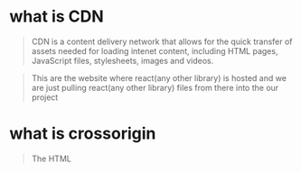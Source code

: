 # what is CDN

> CDN is a content delivery network that allows for the quick transfer of assets needed for loading intenet content, including HTML pages, JavaScript files, stylesheets, images and videos.

> This are the website where react(any other library) is hosted and we are just pulling react(any other library) files from there into the our project

# what is crossorigin

> The HTML <script> crossorigin Attribute is used for loading an external script into their domain from a third party server or another domain with the support of HTTP CORS Request. This attribute is used to protect sensitive information from the third party when fetching out the results

# What is NPM

> NPM does not stand of Node Package Manager but it manages the node package

# What is package.json

> package.json is a configuration file for the node package manager

# What is Bundler

> It is help to bundle all html,css, and js files together and minified them into a single file before it can be send to the production

# what is tilde(~) and caret(^)

> ~version “Approximately equivalent to version”, will update you to all future patch versions, without incrementing the minor version. ~1.2.3 will use releases from 1.2.3 to <1.3.0.

^version “Compatible with version”, will update you to all future minor/patch versions, without incrementing the major version. ^1.2.3 will use releases from 1.2.3 to <2.0.0.

# Parcel

- Dev Build
- Local server
- HMR = Hot Module Replacement
- File Watching Algorithm - written in c++
- Caching - Faster Builds
- Image Optimization
- Minification
- Bundling
- compress
- Consistent Hashing
- Code Splitting
- Diffrential Bundling - support older browsers
- Diagnostic
- Error Handling
- HTTPs
- Tree Shaking - remove unused code
- Different dev and prod bundles 
